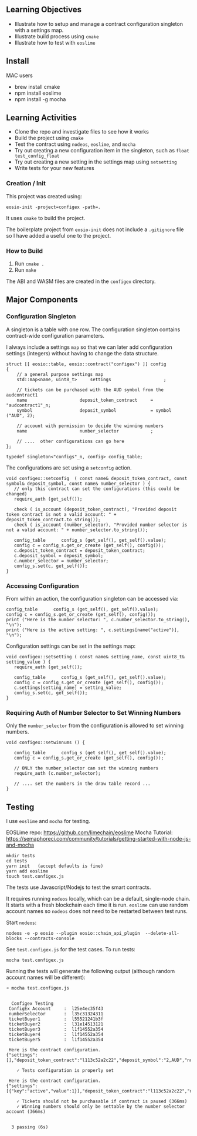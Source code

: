 
## Learning Objectives
- Illustrate how to setup and manage a contract configuration singleton with a settings map.
- Illustrate build process using ```cmake```
- Illustrate how to test with ```eoslime```

## Install

MAC users
 - brew install cmake
 - npm install eoslime
 - npm install -g mocha


## Learning Activities
- Clone the repo and investigate files to see how it works
- Build the project using ```cmake```
- Test the contract using ```nodeos```, ```eoslime```, and ```mocha```
- Try out creating a new configuration item in the singleton, such as ```float  test_config_float```
- Try out creating a new setting in the settings map using ```setsetting```
- Write tests for your new features

### Creation / Init
This project was created using:
```
eosio-init -project=configex -path=.
```

It uses ```cmake``` to build the project.

The boilerplate project from ```eosio-init``` does not include a ```.gitignore``` file so I have added a useful one to the project.

### How to Build

1. Run ```cmake .```
2. Run ```make```

The ABI and WASM files are created in the ```configex``` directory.


## Major Components

### Configuration Singleton

A singleton is a table with one row.  The configuration singleton contains contract-wide configuration parameters.

I always include a settings ```map``` so that we can later add configuration settings (integers) without having to change the data structure.
```
struct [[ eosio::table, eosio::contract("configex") ]] config
{
    // a general purpose settings map
    std::map<name, uint8_t>     settings                    ;

    // tickets can be purchased with the AUD symbol from the audcontract1
    name                    deposit_token_contract     = "audcontract1"_n;
    symbol                  deposit_symbol             = symbol ("AUD", 2);

    // account with permission to decide the winning numbers
    name                    number_selector            ;

    // ....  other configurations can go here
};

typedef singleton<"configs"_n, config> config_table;
```

The configurations are set using a ```setconfig``` action.
```
void configex::setconfig  ( const name& deposit_token_contract, const symbol& deposit_symbol, const name& number_selector ) {
   // only this contract can set the configurations (this could be changed)
   require_auth (get_self());

   check ( is_account (deposit_token_contract), "Provided deposit token contract is not a valid account: " + deposit_token_contract.to_string());
   check ( is_account (number_selector), "Provided number selector is not a valid account: " + number_selector.to_string());

   config_table      config_s (get_self(), get_self().value);
   config c = config_s.get_or_create (get_self(), config());
   c.deposit_token_contract = deposit_token_contract;
   c.deposit_symbol = deposit_symbol;
   c.number_selector = number_selector;
   config_s.set(c, get_self());
}
```

### Accessing Configuration
From within an action, the configuration singleton can be accessed via:
```
config_table      config_s (get_self(), get_self().value);
config c = config_s.get_or_create (get_self(), config());
print ("Here is the number selector: ", c.number_selector.to_string(), "\n");
print ("Here is the active setting: ", c.settings[name("active")], "\n");
```

Configuration settings can be set in the settings map:
```
void configex::setsetting ( const name& setting_name, const uint8_t& setting_value ) {
   require_auth (get_self());

   config_table      config_s (get_self(), get_self().value);
   config c = config_s.get_or_create (get_self(), config());
   c.settings[setting_name] = setting_value;
   config_s.set(c, get_self());
}
```

### Requiring Auth of Number Selector to Set Winning Numbers
Only the ```number_selector``` from the configuration is allowed to set winning numbers.
```
void configex::setwinnums () {
   
   config_table      config_s (get_self(), get_self().value);
   config c = config_s.get_or_create (get_self(), config());

   // ONLY the number_selector can set the winning numbers
   require_auth (c.number_selector);

   // .... set the numbers in the draw table record ...
}
```

## Testing
I use ```eoslime``` and ```mocha``` for testing.

EOSLime repo: https://github.com/limechain/eoslime
Mocha Tutorial: https://semaphoreci.com/community/tutorials/getting-started-with-node-js-and-mocha

```
mkdir tests
cd tests
yarn init   (accept defaults is fine)
yarn add eoslime
touch test.configex.js
```

The tests use Javascript/Nodejs to test the smart contracts. 

It requires running ```nodeos``` locally, which can be a default, single-node chain. It starts with a fresh blockchain each time it is run.  ```eoslime``` can use random account names so ```nodeos``` does not need to be restarted between test runs.

Start ```nodeos```:
```
nodeos -e -p eosio --plugin eosio::chain_api_plugin  --delete-all-blocks --contracts-console
```

See ```test.configex.js``` for the test cases.
To run tests:
```
mocha test.configex.js
```

Running the tests will generate the following output (although random account names will be different):
```
➜ mocha test.configex.js


  Configex Testing
 ConfigEx Account     :  l25e4ec35f43
 numberSelector       :  l35c31324311
 ticketBuyer1         :  l55521241b3f
 ticketBuyer2         :  l31e14513121
 ticketBuyer3         :  l1f14552a354
 ticketBuyer4         :  l1f14552a354
 ticketBuyer5         :  l1f14552a354

 Here is the contract configuration.
{"settings":[],"deposit_token_contract":"l113c52a2c22","deposit_symbol":"2,AUD","number_selector":"l35c31324311"}

    ✓ Tests configuration is properly set

 Here is the contract configuration.
{"settings":[{"key":"active","value":1}],"deposit_token_contract":"l113c52a2c22","deposit_symbol":"2,AUD","number_selector":"l35c31324311"}

    ✓ Tickets should not be purchasable if contract is paused (366ms)
    ✓ Winning numbers should only be settable by the number selector account (366ms)


  3 passing (6s)
```
